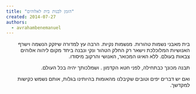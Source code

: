 ```yaml
---
title: "הזמן לבנות בית לאלוהים"
created: 2014-07-27
authors: 
  - avrahambenemanuel
---
```

<div dir="rtl">
בית מאבני נשמות טהורות. מנשמות נקיות. הרבה עץ למדורה שיזקק הנשמה וישרף האנושיות המלוכלכת וישאר רק החלק הטהור ונקי ונבנה ביחד מקום ליהוה אלוהים צבאות בעולם. ללא האיגו המכואר, האנושי והרקוב מיסודו.

תבנה מכונך כבתחילה, לפני חטא הקדמון . ושמלכותך יהיה בכל העולם.

ואם יש דברים יפים וטובים שקיבלנו מהאומות בהיותינו בגלות, אותם נשמש כקישות למקדשך.
</div>